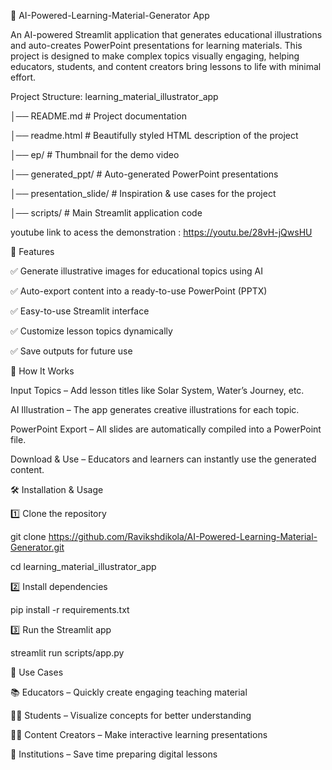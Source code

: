 🎨 AI-Powered-Learning-Material-Generator App

An AI-powered Streamlit application that generates educational illustrations and auto-creates PowerPoint presentations for learning materials. This project is designed to make complex topics visually engaging, helping educators, students, and content creators bring lessons to life with minimal effort.


Project Structure:
learning_material_illustrator_app

│── README.md                # Project documentation  

│── readme.html              # Beautifully styled HTML description of the project  

│── ep/                      # Thumbnail for the demo video  

│── generated_ppt/           # Auto-generated PowerPoint presentations  

│── presentation_slide/      # Inspiration & use cases for the project  

│── scripts/                 # Main Streamlit application code  


youtube link to acess the demonstration : https://youtu.be/28vH-jQwsHU


🚀 Features

✅ Generate illustrative images for educational topics using AI

✅ Auto-export content into a ready-to-use PowerPoint (PPTX)

✅ Easy-to-use Streamlit interface

✅ Customize lesson topics dynamically

✅ Save outputs for future use


📖 How It Works

Input Topics – Add lesson titles like Solar System, Water’s Journey, etc.

AI Illustration – The app generates creative illustrations for each topic.

PowerPoint Export – All slides are automatically compiled into a PowerPoint file.

Download & Use – Educators and learners can instantly use the generated content.


🛠️ Installation & Usage

1️⃣ Clone the repository

git clone https://github.com/Ravikshdikola/AI-Powered-Learning-Material-Generator.git

cd learning_material_illustrator_app

2️⃣ Install dependencies

pip install -r requirements.txt

3️⃣ Run the Streamlit app

streamlit run scripts/app.py

🌟 Use Cases

📚 Educators – Quickly create engaging teaching material

👩‍🎓 Students – Visualize concepts for better understanding

🧑‍💻 Content Creators – Make interactive learning presentations

🏫 Institutions – Save time preparing digital lessons


